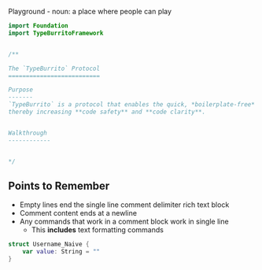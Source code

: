Playground - noun: a place where people can play

```swift
import Foundation
import TypeBurritoFramework


/**

The `TypeBurrito` Protocol
==========================

Purpose
-------
`TypeBurrito` is a protocol that enables the quick, *boilerplate-free* creation of types that wrap other types --
thereby increasing **code safety** and **code clarity**.


Walkthrough
------------


*/

```
## Points to Remember
* Empty lines end the single line comment delimiter rich text block
* Comment content ends at a newline
* Any commands that work in a comment block work in single line
    * This **includes** text formatting commands

```swift
struct Username_Naive {
	var value: String = ""
}
```

